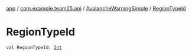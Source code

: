 [app](../../index.md) / [com.example.team25.api](../index.md) / [AvalancheWarningSimple](index.md) / [RegionTypeId](./-region-type-id.md)

# RegionTypeId

`val RegionTypeId: `[`Int`](https://kotlinlang.org/api/latest/jvm/stdlib/kotlin/-int/index.html)